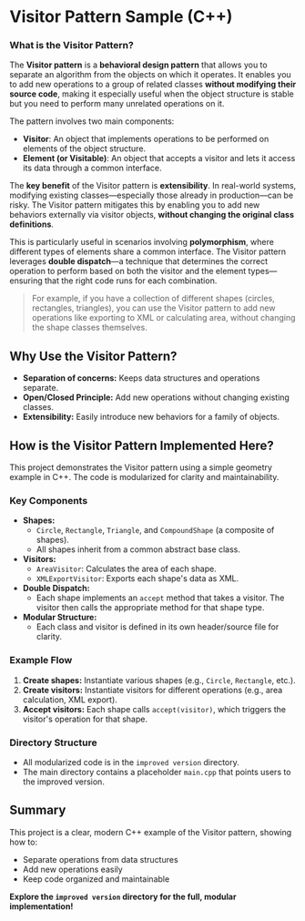 # Visitor Pattern Sample (C++)

### What is the Visitor Pattern?

The **Visitor pattern** is a **behavioral design pattern** that allows you to separate an algorithm from the objects on which it operates. It enables you to add new operations to a group of related classes **without modifying their source code**, making it especially useful when the object structure is stable but you need to perform many unrelated operations on it.

The pattern involves two main components:

- **Visitor**: An object that implements operations to be performed on elements of the object structure.
- **Element (or Visitable)**: An object that accepts a visitor and lets it access its data through a common interface.

The **key benefit** of the Visitor pattern is **extensibility**. In real-world systems, modifying existing classes—especially those already in production—can be risky. The Visitor pattern mitigates this by enabling you to add new behaviors externally via visitor objects, **without changing the original class definitions**.

This is particularly useful in scenarios involving **polymorphism**, where different types of elements share a common interface. The Visitor pattern leverages **double dispatch**—a technique that determines the correct operation to perform based on both the visitor and the element types—ensuring that the right code runs for each combination.

> For example, if you have a collection of different shapes (circles, rectangles, triangles), you can use the Visitor pattern to add new operations like exporting to XML or calculating area, without changing the shape classes themselves.

## Why Use the Visitor Pattern?
- **Separation of concerns:** Keeps data structures and operations separate.
- **Open/Closed Principle:** Add new operations without changing existing classes.
- **Extensibility:** Easily introduce new behaviors for a family of objects.

## How is the Visitor Pattern Implemented Here?
This project demonstrates the Visitor pattern using a simple geometry example in C++. The code is modularized for clarity and maintainability.

### Key Components
- **Shapes:**
  - `Circle`, `Rectangle`, `Triangle`, and `CompoundShape` (a composite of shapes).
  - All shapes inherit from a common abstract base class.
- **Visitors:**
  - `AreaVisitor`: Calculates the area of each shape.
  - `XMLExportVisitor`: Exports each shape's data as XML.
- **Double Dispatch:**
  - Each shape implements an `accept` method that takes a visitor. The visitor then calls the appropriate method for that shape type.
- **Modular Structure:**
  - Each class and visitor is defined in its own header/source file for clarity.

### Example Flow
1. **Create shapes:** Instantiate various shapes (e.g., `Circle`, `Rectangle`, etc.).
2. **Create visitors:** Instantiate visitors for different operations (e.g., area calculation, XML export).
3. **Accept visitors:** Each shape calls `accept(visitor)`, which triggers the visitor's operation for that shape.

### Directory Structure
- All modularized code is in the `improved version` directory.
- The main directory contains a placeholder `main.cpp` that points users to the improved version.

## Summary
This project is a clear, modern C++ example of the Visitor pattern, showing how to:
- Separate operations from data structures
- Add new operations easily
- Keep code organized and maintainable

**Explore the `improved version` directory for the full, modular implementation!**
